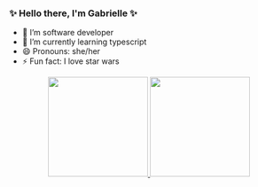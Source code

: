 ### ✨ Hello there, I'm Gabrielle ✨

- 🔭 I’m software developer
- 🌱 I’m currently learning typescript
- 😄 Pronouns: she/her
- ⚡ Fun fact: I love star wars
<div align="center">
  <a href="https://github.com/LeivasGabi">
  <img height="180em" src="https://github-readme-stats.vercel.app/api?username=LeivasGabi&show_icons=true&theme=dracula&include_all_commits=true&count_private=true"/>
  <img height="180em" src="https://github-readme-stats.vercel.app/api/top-langs/?username=LeivasGabi&layout=compact&langs_count=7&theme=dracula"/>
  
</div>
